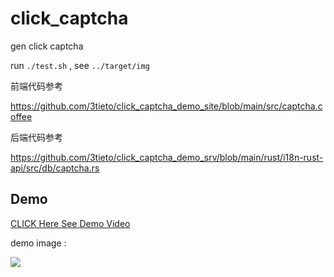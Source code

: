 # click_captcha

gen click captcha

run `./test.sh` , see `../target/img`

前端代码参考

https://github.com/3tieto/click_captcha_demo_site/blob/main/src/captcha.coffee

后端代码参考

https://github.com/3tieto/click_captcha_demo_srv/blob/main/rust/i18n-rust-api/src/db/captcha.rs

## Demo

[CLICK Here See Demo Video](https://youtu.be/Jlth4xnTyv8)

demo image :

![](https://raw.githubusercontent.com/3TiSite/rust/main/click_captcha/demo.webp)
